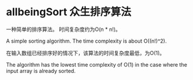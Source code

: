 # allbeingSort 众生排序算法


一种简单的排序算法。
时间复杂度约为O(n * n!)。

A simple sorting algorithm.
The time complexity is about O((n!)^2).

在输入数组已经排序好的情况下，该算法的时间复杂度最低，为O(1)。

The algorithm has the lowest time complexity of O(1) in the case where the input array is already sorted.
